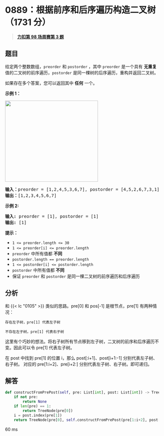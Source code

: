 # 0889：根据前序和后序遍历构造二叉树（1731 分）


> <u>**[力扣第 98 场周赛第 3 题](https://leetcode.cn/problems/construct-binary-tree-from-preorder-and-postorder-traversal/)**</u>

## 题目

<p>给定两个整数数组，<code>preorder</code> 和 <code>postorder</code> ，其中 <code>preorder</code> 是一个具有 <strong>无重复</strong> 值的二叉树的前序遍历，<code>postorder</code> 是同一棵树的后序遍历，重构并返回二叉树。</p>

<p>如果存在多个答案，您可以返回其中 <strong>任何</strong> 一个。</p>



<p><strong>示例 1：</strong></p>

<p><img src="https://assets.leetcode.com/uploads/2021/07/24/lc-prepost.jpg" style="height: 265px; width: 304px;" /></p>

<pre>
<strong>输入：</strong>preorder = [1,2,4,5,3,6,7], postorder = [4,5,2,6,7,3,1]
<strong>输出：</strong>[1,2,3,4,5,6,7]
</pre>

<p><strong>示例 2:</strong></p>

<pre>
<strong>输入:</strong> preorder = [1], postorder = [1]
<strong>输出:</strong> [1]
</pre>



<p><strong>提示：</strong></p>

<ul>
<li><code>1 &lt;= preorder.length &lt;= 30</code></li>
<li><code>1 &lt;= preorder[i] &lt;= preorder.length</code></li>
<li><code>preorder</code> 中所有值都 <strong>不同</strong></li>
<li><code>postorder.length == preorder.length</code></li>
<li><code>1 &lt;= postorder[i] &lt;= postorder.length</code></li>
<li><code>postorder</code> 中所有值都 <strong>不同</strong></li>
<li>保证 <code>preorder</code> 和 <code>postorder</code> 是同一棵二叉树的前序遍历和后序遍历</li>
</ul>




## 分析

和 {{< lc "0105" >}} 类似的思路。pre[0] 和 pos[-1] 是根节点，pre[1] 有两种情况：

	存在左子树，pre[1] 代表左子树
	
	不存在左子树，pre[1] 代表右子树
	
这里有个巧妙的想法。将右子树所有节点移到左子树，二叉树的前序和后序遍历不变。因此可以令 pre[1] 代表左子树。

在 post 中找到 pre[1] 的位置 i，那么 post[:i+1]、post[i+1:-1] 分别代表左子树、右子树。
对应的 pre[1:i+2]、pre[i+2:] 分别代表左子树、右子树。即可递归。

## 解答

```python
def constructFromPrePost(self, pre: List[int], post: List[int]) -> TreeNode:
	if not pre:
		return None
	if len(pre) == 1:
		return TreeNode(pre[0])
	i = post.index(pre[1])
	return TreeNode(pre[0], self.constructFromPrePost(pre[1:i+2], post[:i+1]), self.constructFromPrePost(pre[i+2:], post[i+1:-1]))
```

60 ms

